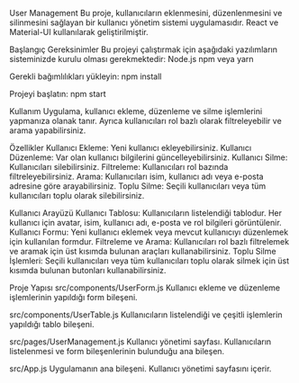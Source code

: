 User Management
Bu proje, kullanıcıların eklenmesini, düzenlenmesini ve silinmesini sağlayan bir kullanıcı yönetim sistemi uygulamasıdır. React ve Material-UI kullanılarak geliştirilmiştir.

Başlangıç
Gereksinimler
Bu projeyi çalıştırmak için aşağıdaki yazılımların sisteminizde kurulu olması gerekmektedir:
Node.js
npm veya yarn 

Gerekli bağımlılıkları yükleyin:
npm install

Projeyi başlatın:
npm start

Kullanım
Uygulama, kullanıcı ekleme, düzenleme ve silme işlemlerini yapmanıza olanak tanır. Ayrıca kullanıcıları rol bazlı olarak filtreleyebilir ve arama yapabilirsiniz.

Özellikler
Kullanıcı Ekleme: Yeni kullanıcı ekleyebilirsiniz.
Kullanıcı Düzenleme: Var olan kullanıcı bilgilerini güncelleyebilirsiniz.
Kullanıcı Silme: Kullanıcıları silebilirsiniz.
Filtreleme: Kullanıcıları rol bazında filtreleyebilirsiniz.
Arama: Kullanıcıları isim, kullanıcı adı veya e-posta adresine göre arayabilirsiniz.
Toplu Silme: Seçili kullanıcıları veya tüm kullanıcıları toplu olarak silebilirsiniz.

Kullanıcı Arayüzü
Kullanıcı Tablosu: Kullanıcıların listelendiği tablodur. Her kullanıcı için avatar, isim, kullanıcı adı, e-posta ve rol bilgileri görüntülenir.
Kullanıcı Formu: Yeni kullanıcı eklemek veya mevcut kullanıcıyı düzenlemek için kullanılan formdur.
Filtreleme ve Arama: Kullanıcıları rol bazlı filtrelemek ve aramak için üst kısımda bulunan araçları kullanabilirsiniz.
Toplu Silme İşlemleri: Seçili kullanıcıları veya tüm kullanıcıları toplu olarak silmek için üst kısımda bulunan butonları kullanabilirsiniz.

Proje Yapısı
src/components/UserForm.js
Kullanıcı ekleme ve düzenleme işlemlerinin yapıldığı form bileşeni.

src/components/UserTable.js
Kullanıcıların listelendiği ve çeşitli işlemlerin yapıldığı tablo bileşeni.

src/pages/UserManagement.js
Kullanıcı yönetimi sayfası. Kullanıcıların listelenmesi ve form bileşenlerinin bulunduğu ana bileşen.

src/App.js
Uygulamanın ana bileşeni. Kullanıcı yönetimi sayfasını içerir.
